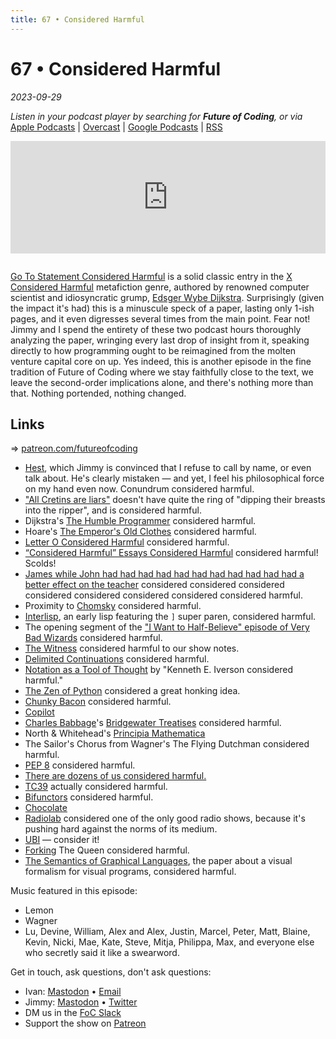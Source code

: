 ```yaml
---
title: 67 • Considered Harmful
---
```


# 67 • Considered Harmful

_2023-09-29_

_Listen in your podcast player by searching for **Future of Coding**, or via_ [Apple Podcasts](https://podcasts.apple.com/podcast/future-of-coding/id1265527976) \| [Overcast](https://overcast.fm/itunes1265527976) \| [Google Podcasts](https://podcasts.google.com/?feed=aHR0cHM6Ly93d3cub21ueWNvbnRlbnQuY29tL2QvcGxheWxpc3QvYzQxNTdlNjAtYzdmOC00NzBkLWIxM2YtYTdiMzAwNDBkZjczLzU2NGY0OTNmLWFmMzItNGM0OC04NjJmLWE3YjMwMGU0ZGY0OS9hYzMxNzg1Mi04ODA3LTQ0YjgtOGVmZi1hN2IzMDBlNGRmNTIvcG9kY2FzdC5yc3M) \| [RSS](https://omny.fm/shows/future-of-coding/playlists/podcast.rss)

<iframe src="https://omny.fm/shows/future-of-coding/considered-harmful/embed" width="100%" height="180" frameborder="0" style="margin-bottom: 1em"></iframe>

[Go To Statement Considered Harmful](https://dl.acm.org/doi/pdf/10.1145/362929.362947) is a solid classic entry in the [X Considered Harmful](https://en.wikipedia.org/wiki/Considered_harmful) metafiction genre, authored by renowned computer scientist and idiosyncratic grump, [Edsger Wybe Dijkstra](https://en.wikipedia.org/wiki/Edsger_W._Dijkstra). Surprisingly (given the impact it's had) this is a minuscule speck of a paper, lasting only 1-ish pages, and it even digresses several times from the main point. Fear not! Jimmy and I spend the entirety of these two podcast hours thoroughly analyzing the paper, wringing every last drop of insight from it, speaking directly to how programming ought to be reimagined from the molten venture capital core on up. Yes indeed, this is another episode in the fine tradition of Future of Coding where we stay faithfully close to the text, we leave the second-order implications alone, and there's nothing more than that. Nothing portended, nothing changed.

## Links

=> [patreon.com/futureofcoding](https://www.patreon.com/futureofcoding)

* [Hest](https://ivanish.ca/hest-time-travel/), which Jimmy is convinced that I refuse to call by name, or even talk about. He's clearly mistaken — and yet, I feel his philosophical force on my hand even now. Conundrum considered harmful.
* ["All Cretins are liars"](https://en.wikipedia.org/wiki/Epimenides_paradox) doesn't have quite the ring of "dipping their breasts into the ripper", and is considered harmful.
* Dijkstra's [The Humble Programmer](https://www.cs.utexas.edu/~EWD/transcriptions/EWD03xx/EWD340.html) considered harmful.
* Hoare's [The Emperor's Old Clothes](http://worrydream.com/refs/Hoare%20-%20The%20Emperors%20Old%20Clothes.pdf) considered harmful.
* [Letter O Considered Harmful](https://en.wikipedia.org/wiki/Fortran#Humor) considered harmful.
* [“Considered Harmful” Essays Considered Harmful](https://meyerweb.com/eric/comment/chech.html) considered harmful! Scolds!
* [James while John had had had had had had had had had had had a better effect on the teacher](https://en.wikipedia.org/wiki/James_while_John_had_had_had_had_had_had_had_had_had_had_had_a_better_effect_on_the_teacher) considered considered considered considered considered considered considered considered harmful.
* Proximity to [Chomsky](https://en.wikipedia.org/wiki/Noam_Chomsky) considered harmful.
* [Interlisp](https://en.wikipedia.org/wiki/Interlisp), an early lisp featuring the `]` super paren, considered harmful.
* The opening segment of the ["I Want to Half-Believe" episode of Very Bad Wizards](https://verybadwizards.com/episode/episode-266-i-want-to-half-believe) considered harmful.
* [The Witness](https://store.steampowered.com/app/1985690/The_Looker/) considered harmful to our show notes.
* [Delimited Continuations](https://en.wikipedia.org/wiki/Delimited_continuation) considered harmful.
* [Notation as a Tool of Thought](https://www.eecg.toronto.edu/~jzhu/csc326/readings/iverson.pdf) by "Kenneth E. Iverson considered harmful."
* [The Zen of Python](https://en.wikipedia.org/wiki/Zen_of_Python) considered a great honking idea.
* [Chunky Bacon](https://en.wikipedia.org/wiki/Why%27s_(poignant)_Guide_to_Ruby) considered harmful.
* [Copilot](https://github.com/features/copilot)
* [Charles Babbage](https://en.wikipedia.org/wiki/Charles_Babbage)'s [Bridgewater Treatises](https://en.wikipedia.org/wiki/Bridgewater_Treatises) considered harmful.
* North & Whitehead's [Principia Mathematica](https://en.wikipedia.org/wiki/Principia_Mathematica)
* The Sailor's Chorus from Wagner's The Flying Dutchman considered harmful.
* [PEP 8](https://pep8.org) considered harmful.
* [There are dozens of us considered harmful.](https://www.youtube.com/watch?v=lKie-vgUGdI)
* [TC39](https://tc39.es) actually considered harmful.
* [Bifunctors](https://wiki.haskell.org/Typeclassopedia#Bifunctor) considered harmful.
* [Chocolate](https://www.chocolate.wiki)
* [Radiolab](https://www.radiolab.org) considered one of the only good radio shows, because it's pushing hard against the norms of its medium.
* [UBI](https://en.wikipedia.org/wiki/Universal_basic_income) — consider it!
* [Forking](https://en.wikipedia.org/wiki/Fork_(chess)) The Queen considered harmful.
* [The Semantics of Graphical Languages](https://citeseerx.ist.psu.edu/document?doi=ca25ecf69726cde7e4e735fbc9a6805daa4ca9df), the paper about a visual formalism for visual programs, considered harmful.

Music featured in this episode:
* Lemon
* Wagner
* Lu, Devine, William, Alex and Alex, Justin, Marcel, Peter, Matt, Blaine, Kevin, Nicki, Mae, Kate, Steve, Mitja, Philippa, Max, and everyone else who secretly said it like a swearword.

Get in touch, ask questions, don't ask questions:

-  Ivan: [Mastodon](https://mas.to/@todepond) • [Email](https://www.patreon.com/todepond)
-  Jimmy: [Mastodon](https://mas.to/@todepond) • [Twitter](https://www.patreon.com/todepond)
-  DM us in the [FoC Slack](https://futureofcoding.org/community)
-  Support the show on [Patreon](http://patreon.com/futureofcoding)
